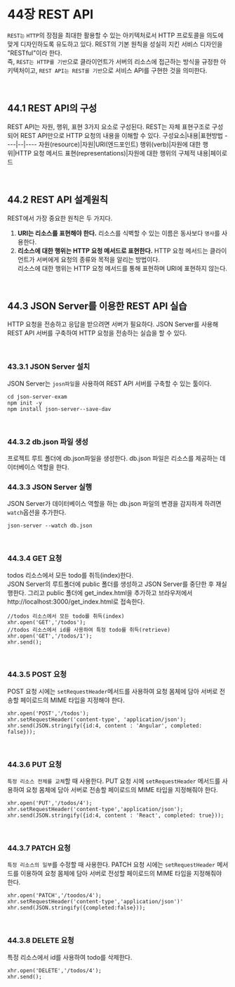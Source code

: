 # 44장 REST API

`REST는` `HTTP`의 장점을 최대한 활용할 수 있는 아키텍처로서 HTTP 프로토콜을 의도에 맞게 디자인하도록 유도하고 있다. REST의 기본 원칙을 성실히 지킨 서비스 디자인을 "RESTful"이라 한다.  
즉, `REST는 HTTP를 기반`으로 클라이언트가 서버의 리소스에 접근하는 방식을 규정한 아키텍처이고, `REST API는 REST를 기반`으로 서비스 API를 구현한 것을 의미한다.

<br/>

## 44.1 REST API의 구성

REST API는 자원, 행위, 표현 3가지 요소로 구성된다. REST는 자체 표현구조로 구성되어 REST API만으로 HTTP 요청의 내용을 이해할 수 있다.
구성요소|내용|표현방법
----|--|----
자원(resource)|자원|URI(엔드포인트)
행위(verb)|자원에 대한 행위|HTTP 요청 메서드
표현(representations)|자원에 대한 행위의 구체적 내용|페이로드

<br/>

## 44.2 REST API 설계원칙

REST에서 가장 중요한 원칙은 두 가지다.

1. **URI는 리소스를 표현해야 한다.**
   리소스를 식벽할 수 있는 이름은 동사보다 `명사`를 사용한다.
2. **리소스에 대한 행위는 HTTP 요청 메서드로 표현한다.**
   HTTP 요청 메서드는 클라이언트가 서버에게 요청의 종류와 목적을 알리는 방법이다.  
   리소스에 대한 행위는 HTTP 요청 메서드를 통해 표현하며 URI에 표현하지 않는다.

<br/>

## 44.3 JSON Server를 이용한 REST API 실습

HTTP 요청을 전송하고 응답을 받으려면 서버가 필요하다. JSON Server를 사용해 REST API 서버를 구축하여 HTTP 요청을 전송하는 실습을 할 수 있다.

<br/>

### 43.3.1 JSON Server 설치

JSON Server는 `josn파일`을 사용하여 REST API 서버를 구축할 수 있는 툴이다.

```
cd json-server-exam
npm init -y
npm install json-server--save-dav
```

<br/>

### 44.3.2 db.json 파일 생성

프로젝트 루트 폴더에 db.json파일을 생성한다. db.json 파일은 리소스를 제공하는 데이터베이스 역할을 한다.
<br/>

### 44.3.3 JSON Server 실행

JSON Server가 데이터베이스 역할을 하는 db.json 파일의 변경을 감지하게 하려면 `watch`옵션을 추가한다.

```
json-server --watch db.json
```

<br/>

### 44.3.4 GET 요청

todos 리소스에서 모든 todo를 취득(index)한다.  
JSON Server의 루트폴더에 public 폴더를 생성하고 JSON Server를 중단한 후 재실행한다. 그리고 public 폴더에 get_index.html을 추가하고 브라우저에서 http://localhost:3000/get_index.html로 접속한다.

```
//todos 리소스에서 모든 todo를 취득(index)
xhr.open('GET','/todos');
//todos 리소스에서 id를 사용하여 특정 todo를 취득(retrieve)
xhr.open('GET','/todos/1');
xhr.send();
```

<br/>

### 44.3.5 POST 요청

POST 요청 시에는 `setRequestHeader`메서드를 사용하여 요청 몸체에 담아 서버로 전송할 페이로드의 MIME 타입을 지정해야 한다.

```
xhr.open('POST','/todos');
xhr.setRequestHeader('content-type', 'application/json');
xhr.send(JSON.stringify({id:4, content : 'Angular', completed: false}));
```

<br/>

### 44.3.6 PUT 요청

`특정 리소스 전체를 교체`할 때 사용한다. PUT 요청 시에 `setRequestHeader` 메서드를 사용하여 요청 몸체에 담아 서버로 전송할 페이로드의 MIME 타입을 지정해줘야 한다.

```
xhr.open('PUT','/todos/4');
xhr.setRequestHeader('content-type','application/json');
xhr.send(JSON.stringify({id:4, content : 'React', completed: true}));
```

<br/>

### 44.3.7 PATCH 요청

`특정 리소스의 일부`를 수정할 때 사용한다. PATCH 요청 시에는 `setRequestHeader` 메서드를 이용하여 요청 몸체에 담아 서버로 전성할 페이로드의 MIME 타입을 지정해줘야 한다.

```
xhr.open('PATCH','/toodos/4');
xhr.setRequestHeader('content-type','application/json')'
xhr.send(JSON.stringify({completed:false}));
```

<br/>

### 44.3.8 DELETE 요청

특정 리소스에서 id를 사용하여 todo를 삭제한다.

```
xhr.open('DELETE','/todos/4');
xhr.send();
```
